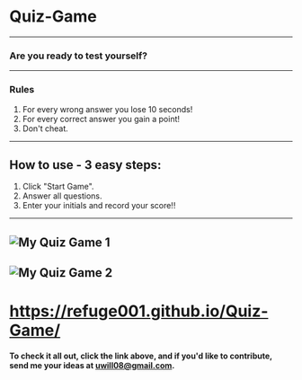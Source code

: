 # Quiz-Game
---
### Are you ready to test yourself?
---
### Rules
1. For every wrong answer you lose 10 seconds!
2. For every correct answer you gain a point!
3. Don't cheat.
---
## How to use - 3 easy steps:

1. Click "Start Game".
2. Answer all questions.
3. Enter your initials and record your score!!
---

## ![My Quiz Game 1](/assets/img/quizgame.bmp)
## ![My Quiz Game 2](/assets/img/quizgame2.bmp)

# https://refuge001.github.io/Quiz-Game/

#### To check it all out, click the link above, and if you'd like to contribute, send me your ideas at uwill08@gmail.com.
